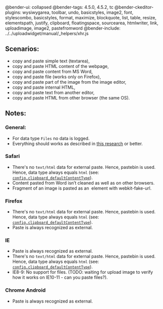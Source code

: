 @bender-ui: collapsed
@bender-tags: 4.5.0, 4.5.2, tc
@bender-ckeditor-plugins: wysiwygarea, toolbar, undo, basicstyles, image2, font, stylescombo, basicstyles, format, maximize, blockquote, list, table, resize, elementspath, justify, clipboard, floatingspace, sourcearea, htmlwriter, link, uploadimage, image2, pastefromword
@bender-include: ../../uploadwidget/manual/_helpers/xhr.js

## Scenarios:

 * copy and paste simple text (textarea),
 * copy and paste HTML content of the webpage,
 * copy and paste content from MS Word,
 * copy and paste file (works only on Firefox),
 * copy and paste part of the image from the image editor,
 * copy and paste internal HTML,
 * copy and paste text from another editor,
 * copy and paste HTML from other browser (the same OS).

## Notes:

### General:

* For data type `Files` no data is logged.
* Everything should works as described in [this research](http://dev.ckeditor.com/ticket/11526#comment:7) or better.

### Safari

* There's no `text/html` data for external paste. Hence, pastebin is used. Hence, data type always equals `html` (see: [`config.clipboard_defaultContentType`](http://docs.ckeditor.com/#!/api/CKEDITOR.config-cfg-clipboard_defaultContentType)).
* Content pasted from Word isn’t cleaned as well as on other browsers.
* Fragment of an image is pasted as an <img> element with webkit-fake-url.

### Firefox

* There's no `text/html` data for external paste. Hence, pastebin is used. Hence, data type always equals `html` (see: [`config.clipboard_defaultContentType`](http://docs.ckeditor.com/#!/api/CKEDITOR.config-cfg-clipboard_defaultContentType)).
* Paste is always recognized as external.

### IE

* Paste is always recognized as external.
* There's no `text/html` data for external paste. Hence, pastebin is used. Hence, data type always equals `html` (see: [`config.clipboard_defaultContentType`](http://docs.ckeditor.com/#!/api/CKEDITOR.config-cfg-clipboard_defaultContentType)).
* IE8-9: No support for files. (TODO: waiting for upload image to verify how it works on IE10-11 - can you paste files?).

### Chrome Android

* Paste is always recognized as external.

